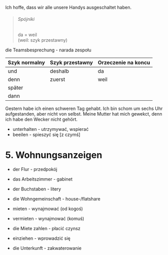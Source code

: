 Ich hoffe, dass wir alle unsere Handys ausgeschaltet haben.

> ###### Spójniki
>
> da = weil  
> (weil: szyk przestawny)

die Teamsbesprechung - narada zespołu

Szyk normalny | Szyk przestawny | Orzeczenie na koncu
---|---|---
und | deshalb | da
denn | zuerst | weil
 | später |
 | dann |

Gestern habe ich einen schweren Tag gehabt. Ich bin schom um sechs Uhr aufgestanden, aber nicht von selbst. Meine Mutter hat mich gewekct, denn ich habe den Wecker nicht gehört.

* unterhalten - utrzymywać, wspierać
* beeilen - spieszyć się [z czymś]

# 5. Wohnungsanzeigen

* der Flur - przedpokój
* das Arbeitszimmer - gabinet
* der Buchstaben - litery
* die Wohngemeinschaft - house-/flatshare

* mieten - wynajmować (od kogoś)
* vermieten - wynajmować (komuś)
* die Miete zahlen - płacić czynsz
* einziehen - wprowadzić się
* die Unterkunft - zakwaterowanie
